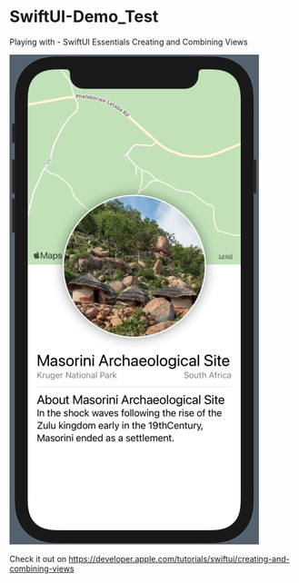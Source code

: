 # SwiftUI-Demo_Test
Playing with - SwiftUI Essentials Creating and Combining Views

![alt text](https://github.com/JDEHPage/SwiftUI-Demo_Test/blob/main/Screenshot.png?raw=true)

Check it out on https://developer.apple.com/tutorials/swiftui/creating-and-combining-views

